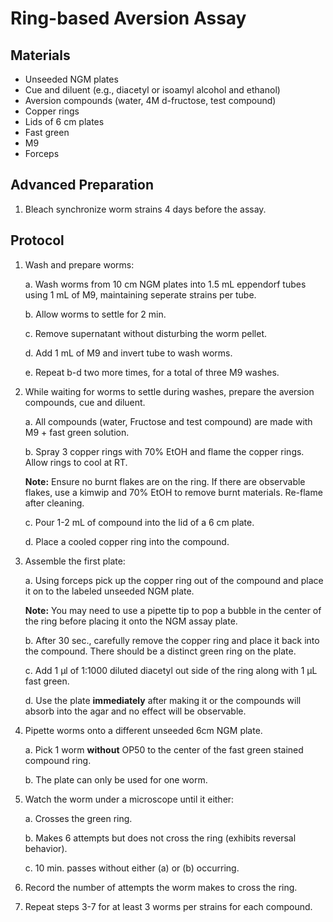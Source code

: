 # Ring-based Aversion Assay

## Materials

- Unseeded NGM plates
- Cue and diluent (e.g., diacetyl or isoamyl alcohol and ethanol)
- Aversion compounds (water, 4M d-fructose, test compound)
- Copper rings
- Lids of 6 cm plates
- Fast green
- M9
- Forceps

## Advanced Preparation

1. Bleach synchronize worm strains 4 days before the assay.

## Protocol

1. Wash and prepare worms:

    a. Wash worms from 10 cm NGM plates into 1.5 mL eppendorf tubes using 1 mL of M9, maintaining seperate strains per tube.

    b. Allow worms to settle for 2 min.

    c. Remove supernatant without disturbing the worm pellet.

    d. Add 1 mL of M9 and invert tube to wash worms.

    e. Repeat b-d two more times, for a total of three M9 washes.

2. While waiting for worms to settle during washes, prepare the aversion compounds, cue and diluent.

    a. All compounds (water, Fructose and test compound) are made with M9 + fast green solution.

    b. Spray 3 copper rings with 70% EtOH and flame the copper rings. Allow rings to cool at RT.

    **Note:** Ensure no burnt flakes are on the ring. If there are observable flakes, use a kimwip and 70% EtOH to remove burnt materials. Re-flame after cleaning.

    c. Pour 1-2 mL of compound into the lid of a 6 cm plate.

    d. Place a cooled copper ring into the compound.

3. Assemble the first plate:

    a. Using forceps pick up the copper ring out of the compound and place it on to the labeled unseeded NGM plate.

    **Note:** You may need to use a pipette tip to pop a bubble in the center of the ring before placing it onto the NGM assay plate.

    b. After 30 sec., carefully remove the copper ring and place it back into the compound. There should be a distinct green ring on the plate.

    c. Add 1 µl of 1:1000 diluted diacetyl out side of the ring along with 1 µL fast green.

    d. Use the plate **immediately** after making it or the compounds will absorb into the agar and no effect will be observable.

4. Pipette worms onto a different unseeded 6cm NGM plate.

    a. Pick 1 worm **without** OP50 to the center of the fast green stained compound ring.

    b. The plate can only be used for one worm.

5. Watch the worm under a microscope until it either:

    a. Crosses the green ring.

    b. Makes 6 attempts but does not cross the ring (exhibits reversal behavior).

    c. 10 min. passes without either (a) or (b) occurring.

6. Record the number of attempts the worm makes to cross the ring.

7. Repeat steps 3-7 for at least 3 worms per strains for each compound.
